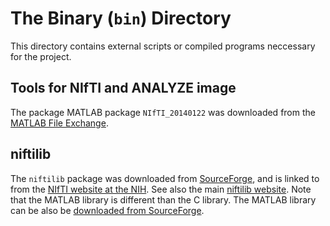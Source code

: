 # The Binary (`bin`) Directory

This directory contains external scripts or compiled programs neccessary for the project. 

## Tools for NIfTI and ANALYZE image

The package MATLAB package `NIfTI_20140122` was downloaded from the [MATLAB File Exchange](https://www.mathworks.com/matlabcentral/fileexchange/8797-tools-for-nifti-and-analyze-image). 

## niftilib

The `niftilib` package was downloaded from [SourceForge](https://sourceforge.net/projects/niftilib/), and is linked to from the [NIfTI website at the NIH](https://nifti.nimh.nih.gov). See also the main [niftilib website](http://niftilib.sourceforge.net). Note that the MATLAB library is different than the C library. The MATLAB library can be also be [downloaded from SourceForge](https://sourceforge.net/projects/niftilib/files/niftimatlib/).

